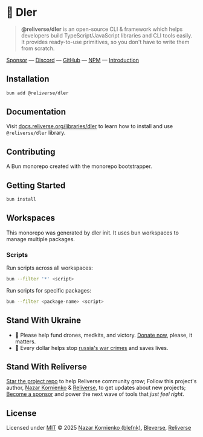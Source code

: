 # 🧬 Dler

> **@reliverse/dler** is an open-source CLI & framework which helps developers build TypeScript/JavaScript libraries and CLI tools easily. It provides ready-to-use primitives, so you don't have to write them from scratch.

[Sponsor](https://github.com/sponsors/blefnk) — [Discord](https://discord.gg/Pb8uKbwpsJ) — [GitHub](https://github.com/reliverse/dler) — [NPM](https://npmjs.com/@reliverse/dler) — [Introduction](https://blefnk.reliverse.org/blog/articles/package-managers)

## Installation

```bash
bun add @reliverse/dler
```

## Documentation

Visit [docs.reliverse.org/libraries/dler](https://docs.reliverse.org/libraries/dler) to learn how to install and use `@reliverse/dler` library.

## Contributing

A Bun monorepo created with the monorepo bootstrapper.

## Getting Started

```bash
bun install
```

## Workspaces

This monorepo was generated by dler init. It uses bun workspaces to manage multiple packages.

### Scripts

Run scripts across all workspaces:

```bash
bun --filter '*' <script>
```

Run scripts for specific packages:

```bash
bun --filter <package-name> <script>
```

## Stand With Ukraine

- 💙 Please help fund drones, medkits, and victory. [Donate now](https://u24.gov.ua), please, it matters.
- 💛 Every dollar helps stop [russia's war crimes](https://war.ukraine.ua/russia-war-crimes) and saves lives.

## Stand With Reliverse

[Star the project repo](https://github.com/reliverse/dler) to help Reliverse community grow; Follow this project's author, [Nazar Kornienko](https://github.com/blefnk) & [Reliverse](https://github.com/reliverse), to get updates about new projects; [Become a sponsor](https://github.com/sponsors/blefnk) and power the next wave of tools that _just feel right_.

## License

Licensed under [MIT](LICENSE) © 2025 [Nazar Kornienko (blefnk)](https://github.com/blefnk), [Bleverse](https://bleverse.com), [Reliverse](https://github.com/reliverse)
